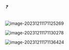 ###### ❓

![image-20231211171125269](/Users/yuebinghui/Documents/program/github/note/images/image-20231211171125269.png)

![image-20231211171130278](/Users/yuebinghui/Documents/program/github/note/images/image-20231211171130278.png)

![image-20231211171136424](/Users/yuebinghui/Documents/program/github/note/images/image-20231211171136424.png)